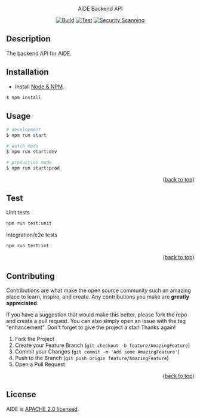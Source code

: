 <a name="readme-top"></a>

<p align="center">AIDE Backend API</p>

<div align="center">

[![Build](https://github.com/AnswerConsulting/aide-backend-api-nestjs/actions/workflows/build.yml/badge.svg)](https://github.com/AnswerConsulting/aide-backend-api-nestjs/actions/workflows/build.yml)
[![Test](https://github.com/AnswerConsulting/aide-backend-api-nestjs/actions/workflows/test.yml/badge.svg)](https://github.com/AnswerConsulting/aide-backend-api-nestjs/actions/workflows/test.yml)
[![Security Scanning](https://github.com/AnswerConsulting/aide-backend-api-nestjs/actions/workflows/security.yml/badge.svg)](https://github.com/AnswerConsulting/aide-backend-api-nestjs/actions/workflows/security.yml)

</div>

<!-- DESCRIPTION -->
## Description

The backend API for AIDE.

<!-- INSTALLATION -->
## Installation

- Install [Node & NPM](https://docs.npmjs.com/downloading-and-installing-node-js-and-npm).

```bash
$ npm install
```

<!-- USAGE -->
## Usage

```bash
# development
$ npm run start

# watch mode
$ npm run start:dev

# production mode
$ npm run start:prod
```

<p align="right">(<a href="#readme-top">back to top</a>)</p>

<!-- TEST -->
## Test

Unit tests

```bash
npm run test:unit
```

Integration/e2e tests

```bash
npm run test:int
```

<p align="right">(<a href="#readme-top">back to top</a>)</p>

<!-- CONTRIBUTING -->
## Contributing

Contributions are what make the open source community such an amazing place to learn, inspire, and create. Any contributions you make are **greatly appreciated**.

If you have a suggestion that would make this better, please fork the repo and create a pull request. You can also simply open an issue with the tag "enhancement".
Don't forget to give the project a star! Thanks again!

1. Fork the Project
2. Create your Feature Branch (`git checkout -b feature/AmazingFeature`)
3. Commit your Changes (`git commit -m 'Add some AmazingFeature'`)
4. Push to the Branch (`git push origin feature/AmazingFeature`)
5. Open a Pull Request

<p align="right">(<a href="#readme-top">back to top</a>)</p>

<!-- LICENSE -->
## License

AIDE is [APACHE 2.0 licensed](LICENSE).